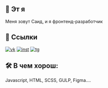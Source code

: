 ## 🚀 Эт я
Меня зовут Саид, и я фронтенд-разработчик 


## 🔗 Ссылки
[![vk](https://img.icons8.com/color/32/vk-circled--v2.png)](https://vk.com/html053) 
[![inst](https://img.icons8.com/fluency/32/instagram-new.png)](https://instagram.com/sebaldele)
[![tg](https://img.icons8.com/color/32/telegram-app--v4.png)](https://t.me/sebaldele)


## 🛠 В чем хорош:
Javascript, HTML, SCSS, GULP, Figma....


<!---
kasumkentskiy/kasumkentskiy is a ✨ special ✨ repository because its `README.md` (this file) appears on your GitHub profile.
You can click the Preview link to take a look at your changes.
--->
